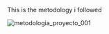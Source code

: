This is the metodology i followed

![metodologia_proyecto_001](https://github.com/santfloyd/GIS-development/assets/21266148/ffb8bbc5-2c4c-4a57-b224-8677d5d71fc1)
